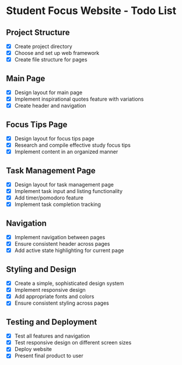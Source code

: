 # Student Focus Website - Todo List

## Project Structure
- [x] Create project directory
- [x] Choose and set up web framework
- [x] Create file structure for pages

## Main Page
- [x] Design layout for main page
- [x] Implement inspirational quotes feature with variations
- [x] Create header and navigation

## Focus Tips Page
- [x] Design layout for focus tips page
- [x] Research and compile effective study focus tips
- [x] Implement content in an organized manner

## Task Management Page
- [x] Design layout for task management page
- [x] Implement task input and listing functionality
- [x] Add timer/pomodoro feature
- [x] Implement task completion tracking

## Navigation
- [x] Implement navigation between pages
- [x] Ensure consistent header across pages
- [x] Add active state highlighting for current page

## Styling and Design
- [x] Create a simple, sophisticated design system
- [x] Implement responsive design
- [x] Add appropriate fonts and colors
- [x] Ensure consistent styling across pages

## Testing and Deployment
- [x] Test all features and navigation
- [x] Test responsive design on different screen sizes
- [x] Deploy website
- [x] Present final product to user
